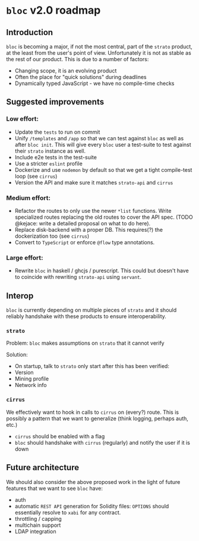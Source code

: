 # `bloc` v2.0 roadmap

## Introduction

`bloc` is becoming a major, if not the most central, part of the `strato` product, at the least from the user's point of view. Unfortunately it is not as stable as the rest of our product. This is due to a number of factors:

+ Changing scope, it is an evolving product
+ Often the place for "quick solutions" during deadlines
+ Dynamically typed JavaScript - we have no compile-time checks

## Suggested improvements

### Low effort:

+ Update the `tests` to run on commit
+ Unify `/templates` and `/app` so that we can test against `bloc` as well as after `bloc init`. This will give every `bloc` user a test-suite to test against their `strato` instance as well.
+ Include e2e tests in the test-suite
+ Use a stricter `eslint` profile
+ Dockerize and use `nodemon` by default so that we get a tight compile-test loop (see `cirrus`)
+ Version the API and make sure it matches `strato-api` and `cirrus`

### Medium effort:

+ Refactor the routes to only use the newer `*list` functions. Write specialized routes replacing the old routes to cover the API spec. (TODO @kejace: write a detailed proposal on what to do here).
+ Replace disk-backend with a proper DB. This requires(?) the dockerization too (see `cirrus`)
+ Convert to `TypeScript` or enforce `@flow` type annotations. 

### Large effort:

+ Rewrite `bloc` in haskell / ghcjs / purescript. This could but doesn't have to coincide with rewriting `strato-api` using `servant`.

## Interop 

`bloc` is currently depending on multiple pieces of `strato` and it should reliably handshake with these products to ensure interoperability.

### `strato`

Problem: `bloc` makes assumptions on `strato` that it cannot verify

Solution:
+ On startup, talk to `strato` only start after this has been verified:
 + Version
 + Mining profile
 + Network info

### `cirrus`

We effectively want to hook in calls to `cirrus` on (every?) route. This is possibly a pattern that we want to generalize (think logging, perhaps auth, etc.)

+ `cirrus` should be enabled with a flag
+ `bloc` should handshake with `cirrus` (regularly) and notify the user if it is down

## Future architecture

We should also consider the above proposed work in the light of future features that we want to see `bloc` have:

+ auth
+ automatic `REST API` generation for Solidity files: `OPTIONS` should essentially resolve to `xabi` for any contract.
+ throttling / capping
+ multichain support
+ LDAP integration